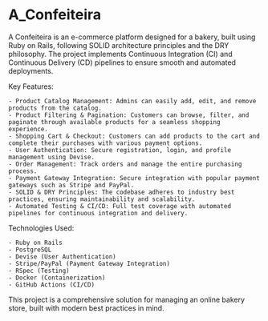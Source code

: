 # A_Confeiteira
A Confeiteira is an e-commerce platform designed for a bakery, built using Ruby on Rails, following SOLID architecture principles and the DRY philosophy. The project implements Continuous Integration (CI) and Continuous Delivery (CD) pipelines to ensure smooth and automated deployments.

Key Features:

    - Product Catalog Management: Admins can easily add, edit, and remove products from the catalog.
    - Product Filtering & Pagination: Customers can browse, filter, and paginate through available products for a seamless shopping experience.
    - Shopping Cart & Checkout: Customers can add products to the cart and complete their purchases with various payment options.
    - User Authentication: Secure registration, login, and profile management using Devise.
    - Order Management: Track orders and manage the entire purchasing process.
    - Payment Gateway Integration: Secure integration with popular payment gateways such as Stripe and PayPal.
    - SOLID & DRY Principles: The codebase adheres to industry best practices, ensuring maintainability and scalability.
    - Automated Testing & CI/CD: Full test coverage with automated pipelines for continuous integration and delivery.

Technologies Used:

    - Ruby on Rails
    - PostgreSQL
    - Devise (User Authentication)
    - Stripe/PayPal (Payment Gateway Integration)
    - RSpec (Testing)
    - Docker (Containerization)
    - GitHub Actions (CI/CD)

This project is a comprehensive solution for managing an online bakery store, built with modern best practices in mind.
